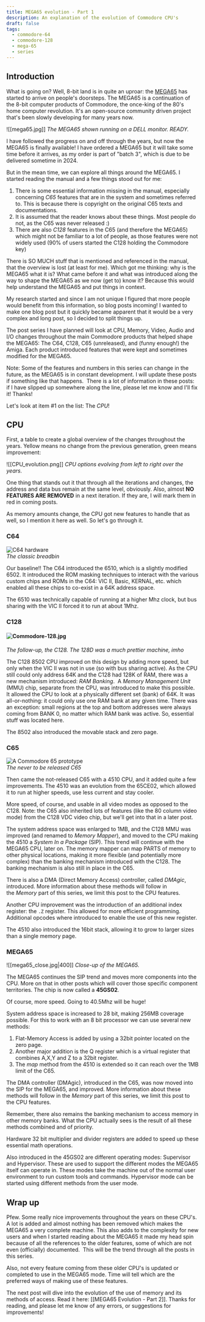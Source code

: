 ```yaml
---
title: MEGA65 evolution - Part 1
description: An explanation of the evolution of Commodore CPU's
draft: false
tags:
  - commodore-64
  - commodore-128
  - mega-65
  - series
---
```

## Introduction

What is going on? Well, 8-bit land is in quite an uproar: the [MEGA65](https://mega65.org/) has started to arrive on people's doorsteps. The MEGA65 is a continuation of the 8-bit computer products of Commodore, the once-king of the 80's home computer revolution. It's an open-source community driven project that's been slowly developing for many years now.

![[mega65.jpg]]
*The MEGA65 shown running on a DELL monitor. READY.*

I have followed the progress on and off through the years, but now the MEGA65 is finally available! I have ordered a MEGA65 but it will take some time before it arrives, as my order is part of "batch 3", which is due to be delivered sometime in 2024.

But in the mean time, we can explore all things around the MEGA65. I started reading the manual and a few things stood out for me:

1. There is some essential information missing in the manual, especially concerning *C65* features that are in the system and sometimes referred to. This is because there is copyright on the original C65 texts and documentations.
2. It is assumed that the reader knows about these things. Most people do not, as the C65 was never released :)
3. There are also *C128* features in the C65 (and therefore the MEGA65) which might not be familiar to a lot of people, as those features were not widely used (90% of users started the C128 holding the Commodore key)

There is SO MUCH stuff that is mentioned and referenced in the manual, that the overview is lost (at least for me). Which got me thinking: why is the MEGA65 what it is? What came before it and what was introduced along the way to shape the MEGA65 as we now (get to) know it? Because this would help understand the MEGA65 and put things in context.

My research started and since I am not unique I figured that more people would benefit from this information, so blog posts incoming! I wanted to make one blog post but it quickly became apparent that it would be a very complex and long post, so I decided to split things up.

The post series I have planned will look at CPU, Memory, Video, Audio and I/O changes throughout the main Commodore products that helped shape the MEGA65: The C64, C128, C65 (unreleased), and (funny enough!) the Amiga. Each product introduced features that were kept and sometimes modified for the MEGA65.

Note: Some of the features and numbers in this series can change in the future, as the MEGA65 is in constant development. I will update these posts if something like that happens.  There is a lot of information in these posts: if I have slipped up somewhere along the line, please let me know and I'll fix it! Thanks!

Let's look at item #1 on the list: The *CPU*!

## CPU

First, a table to create a global overview of the changes throughout the years. Yellow means no change from the previous generation, green means improvement:

![[CPU_evolution.png]]
*CPU options evolving from left to right over the years.*

One thing that stands out it that through all the iterations and changes, the address and data bus remain at the same level, obviously. Also, almost **NO FEATURES ARE REMOVED** in a next iteration. If they are, I will mark them in red in coming posts.

As memory amounts change, the CPU got new features to handle that as well, so I mention it here as well. So let's go through it.

### C64  

![C64 hardware](https://upload.wikimedia.org/wikipedia/commons/thumb/e/e9/Commodore-64-Computer-FL.jpg/300px-Commodore-64-Computer-FL.jpg)  
*The classic breadbin*

Our baseline!! The C64 introduced the 6510, which is a slightly modified 6502. It introduced the ROM masking techniques to interact with the various custom chips and ROMs in the C64: VIC II, Basic, KERNAL, etc. which enabled all these chips to co-exist in a 64K address space.

The 6510 was technically capable of running at a higher Mhz clock, but bus sharing with the VIC II forced it to run at about 1Mhz.

### C128

#### ![Commodore-128.jpg](https://upload.wikimedia.org/wikipedia/commons/thumb/b/b1/Commodore-128.jpg/280px-Commodore-128.jpg)
*The follow-up, the C128. The 128D was a much prettier machine, imho*

The C128 8502 CPU improved on this design by adding more speed, but only when the VIC II was not in use (so with bus sharing active). As the CPU still could only address 64K and the C128 had 128K of RAM, there was a new mechanism introduced: *RAM Banking*.  A *Memory Management Unit* (MMU) chip, separate from the CPU, was introduced to make this possible. It allowed the CPU to look at a physically different set (bank) of 64K. It was all-or-nothing: it could only use one RAM bank at any given time. There was an exception: small regions at the top and bottom addresses were always coming from BANK 0, no matter which RAM bank was active. So, essential stuff was located here.

The 8502 also introduced the movable stack and zero page.

### C65  

![A Commodore 65 prototype](https://upload.wikimedia.org/wikipedia/commons/thumb/1/18/C65alleine_%28no_bg%29_%28balance%29.jpg/300px-C65alleine_%28no_bg%29_%28balance%29.jpg)  
*The never to be released C65*

Then came the not-released C65 with a 4510 CPU, and it added quite a few improvements. The 4510 was an evolution from the 65CE02, which allowed it to run at higher speeds, use less current and stay cooler.  

More speed, of course, and usable in all video modes as opposed to the C128. Note: the C65 also inherited lots of features (like the 80 column video mode) from the C128 VDC video chip, but we'll get into that in a later post.

The system address space was enlarged to 1MB, and the C128 MMU was improved (and renamed to *Memory Mapper*), and moved to the CPU making the 4510 a *System In a Package* (SIP). This trend will continue with the MEGA65 CPU, later on. The memory mapper can map PARTS of memory to other physical locations, making it more flexible (and potentially more complex) than the banking mechanism introduced with the C128. The banking mechanism is also still in place in the C65.

There is also a DMA (Direct Memory Access) controller, called *DMAgic*, introduced. More information about these methods will follow in the _Memory_ part of this series, we limit this post to the CPU features.

Another CPU improvement was the introduction of an additional index register: the `.Z` register. This allowed for more efficient programming. Additional opcodes where introduced to enable the use of this new register.

The 4510 also introduced the 16bit stack, allowing it to grow to larger sizes than a single memory page.

### MEGA65

![[mega65_close.jpg|400]]
*Close-up of the MEGA65.*

The MEGA65 continues the SIP trend and moves more components into the CPU. More on that in other posts which will cover those specific component territories. The chip is now called a **45GS02**.  

Of course, more speed. Going to 40.5Mhz will be huge!  

System address space is increased to 28 bit, making 256MB coverage possible. For this to work with an 8 bit processor we can use several new methods:

1. Flat-Memory Access is added by using a 32bit pointer located on the zero page.
2. Another major addition is the Q register which is a virtual register that combines A,X,Y and Z to a 32bit register.
3. The *map* method from the 4510 is extended so it can reach over the 1MB limit of the C65.  

The DMA controller (DMAgic), introduced in the C65, was now moved into the SIP for the MEGA65, and improved. More information about these methods will follow in the _Memory_ part of this series, we limit this post to the CPU features.  

Remember, there also remains the banking mechanism to access memory in other memory banks. What the CPU actually sees is the result of all these methods combined and of priority.

Hardware 32 bit multiplier and divider registers are added to speed up these essential math operations.  

Also introduced in the 45GS02 are different operating modes: Supervisor and Hypervisor. These are used to support the different modes the MEGA65 itself can operate in. These modes take the machine out of the normal user environment to run custom tools and commands. Hypervisor mode can be started using different methods from the user mode.

## Wrap up

Pfew. Some really nice improvements throughout the years on these CPU's. A lot is added and almost nothing has been removed which makes the MEGA65 a very complete machine. This also adds to the complexity for new users and when I started reading about the MEGA65 it made my head spin because of all the references to the older features, some of which are not even (officially) documented.  This will be the trend through all the posts in this series.

Also, not every feature coming from these older CPU's is updated or completed to use in the MEGA65 mode. Time will tell which are the preferred ways of making use of these features.

The next post will dive into the evolution of the use of memory and its methods of access.  Read it here: [[MEGA65 Evolution - Part 2]]. Thanks for reading, and please let me know of any errors, or suggestions for improvements!